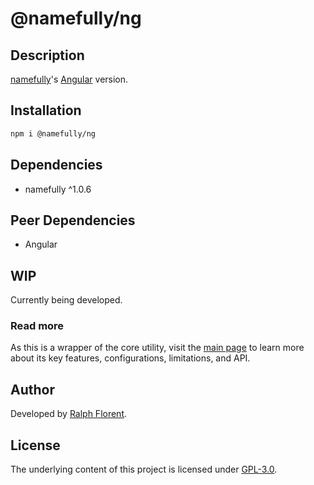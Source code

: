 # @namefully/ng

## Description

[namefully][namefully-url]'s [Angular](https://angular.io/) version.

## Installation

```bash
npm i @namefully/ng
```

## Dependencies

- namefully ^1.0.6

## Peer Dependencies

- Angular

## WIP

Currently being developed.

### Read more

As this is a wrapper of the core utility, visit the [main page][namefully-url]
to learn more about its key features, configurations, limitations, and API.

## Author

Developed by [Ralph Florent](https://github.com/ralflorent).

## License

The underlying content of this project is licensed under [GPL-3.0](LICENSE).

[namefully-url]: https://github.com/ralflorent/namefully
